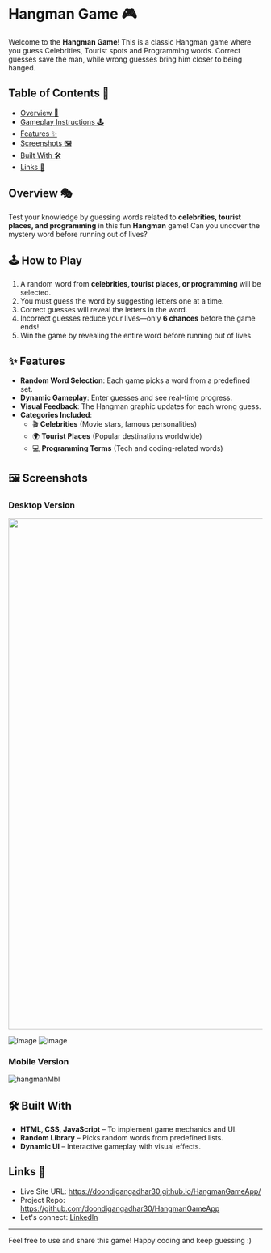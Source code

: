 # Hangman Game 🎮

Welcome to the **Hangman Game**! This is a classic Hangman game where you guess Celebrities, Tourist spots and Programming words. Correct guesses save the man, while wrong guesses bring him closer to being hanged.

## Table of Contents 📖

- [Overview 🎯](#overview-)
- [Gameplay Instructions 🕹️](#how-to-play)
- [Features ✨](#features-)
- [Screenshots 🖼️](#screenshots-️)
- [Built With 🛠️](#built-with-️)
- [Links 📌](#links-)

## Overview 🎭

Test your knowledge by guessing words related to **celebrities, tourist places, and programming** in this fun **Hangman** game! Can you uncover the mystery word before running out of lives?

## 🕹️ How to Play  

1. A random word from **celebrities, tourist places, or programming** will be selected.  
2. You must guess the word by suggesting letters one at a time.  
3. Correct guesses will reveal the letters in the word.  
4. Incorrect guesses reduce your lives—only **6 chances** before the game ends!  
5. Win the game by revealing the entire word before running out of lives.  

## ✨ Features  

- **Random Word Selection**: Each game picks a word from a predefined set.  
- **Dynamic Gameplay**: Enter guesses and see real-time progress.  
- **Visual Feedback**: The Hangman graphic updates for each wrong guess.  
- **Categories Included**:  
  - 🎬 **Celebrities** (Movie stars, famous personalities)  
  - 🌍 **Tourist Places** (Popular destinations worldwide)  
  - 💻 **Programming Terms** (Tech and coding-related words)  

## 🖼️ Screenshots  

### **Desktop Version**  
<img src="https://github.com/user-attachments/assets/ba1c8f4d-a815-4a89-9bba-f75227e552e7" width="1010" height="auto">

![image](https://github.com/user-attachments/assets/ac78104c-86d5-48d5-a77e-ba18343e0e2e)
![image](https://github.com/user-attachments/assets/c38028c2-189f-40d6-b7ad-914b8d0b3b27)

### **Mobile Version**  

![hangmanMbl](https://github.com/user-attachments/assets/5ab90667-82d3-4378-981c-7b6de139996b)


## 🛠️ Built With  

- **HTML, CSS, JavaScript** – To implement game mechanics and UI.  
- **Random Library** – Picks random words from predefined lists.  
- **Dynamic UI** – Interactive gameplay with visual effects.  

  
## Links 📌

- Live Site URL: https://doondigangadhar30.github.io/HangmanGameApp/
- Project Repo: https://github.com/doondigangadhar30/HangmanGameApp
- Let's connect: [LinkedIn](https://www.linkedin.com/in/doondi/) 

---

Feel free to use and share this game! Happy coding and keep guessing :)
